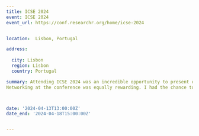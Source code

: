 ```yaml
---
title: ICSE 2024
event: ICSE 2024
event_url: https://conf.researchr.org/home/icse-2024


location:  Lisbon, Portugal

address:
  
  city: Lisbon
  region: Lisbon
  country: Portugal

summary: Attending ICSE 2024 was an incredible opportunity to present our accepted paper, From Boring to Boarding: Transforming Refactoring Education with Game-Based Learning. The experience allowed me to showcase an innovative approach to refactoring education, making it more engaging and accessible through interactive, game-based methods. Presenting at such a prestigious conference provided invaluable exposure, enabling me to connect with leading experts in software engineering. 
Networking at the conference was equally rewarding. I had the chance to meet professionals and researchers who share similar interests, leading to insightful discussions about the future of refactoring education and potential collaborations. This exchange of ideas was a catalyst for deepening my understanding of current challenges and emerging trends in the field. Overall, ICSE 2024 was a significant step forward in my academic and professional journey, offering recognition for my work and the possibility of future partnerships.



date: '2024-04-13T13:00:00Z'
date_end: '2024-04-18T15:00:00Z'


---
```







